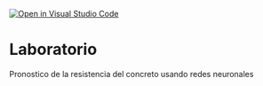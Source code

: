 [![Open in Visual Studio Code](https://classroom.github.com/assets/open-in-vscode-718a45dd9cf7e7f842a935f5ebbe5719a5e09af4491e668f4dbf3b35d5cca122.svg)](https://classroom.github.com/online_ide?assignment_repo_id=13029446&assignment_repo_type=AssignmentRepo)
# Laboratorio
Pronostico de la resistencia del concreto usando redes neuronales
